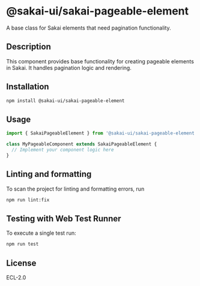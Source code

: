 # @sakai-ui/sakai-pageable-element

A base class for Sakai elements that need pagination functionality.

## Description

This component provides base functionality for creating pageable elements in Sakai. It handles pagination logic and rendering.

## Installation

```bash
npm install @sakai-ui/sakai-pageable-element
```

## Usage

```javascript
import { SakaiPageableElement } from '@sakai-ui/sakai-pageable-element';

class MyPageableComponent extends SakaiPageableElement {
  // Implement your component logic here
}
```

## Linting and formatting

To scan the project for linting and formatting errors, run

```bash
npm run lint:fix
```

## Testing with Web Test Runner

To execute a single test run:

```bash
npm run test
```

## License

ECL-2.0
